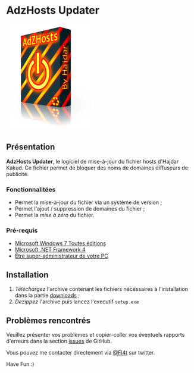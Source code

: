 # AdzHosts Updater

![AdzHosts Updater icon](https://github.com/Fl4t/AdzHosts/raw/master/files/adzLogo.png)

## Présentation

**AdzHosts Updater**, le logiciel de mise-à-jour du fichier hosts d'Hajdar Kakud. Ce fichier permet de bloquer des noms de domaines diffuseurs de publicité.

### Fonctionnalitées

* Permet la mise-à-jour du fichier via un système de version ;
* Permet l'ajout / suppression de domaines du fichier ;
* Permet la *mise à zéro* du fichier.

### Pré-requis

* [Microsoft Windows 7 Toutes éditions](http://windows.microsoft.com/en-US/windows7/products/home)
* [Microsoft .NET Framework 4](https://www.microsoft.com/en-us/download/details.aspx?id=17851)
* [Être super-administrateur de votre PC]('http://windows7tips.free.fr/dotclear/index.php?post/2011/04/Windows-7-%3A-activer-le-super-administrateur-(root)')

## Installation

1. *Téléchargez* l'archive contenant les fichiers nécéssaires à l'installation dans la partie [downloads](https://github.com/Fl4t/AdzHosts/downloads) ;
2. *Dezippez* l'archive puis lancez l'executif `setup.exe`

## Problèmes rencontrés

Veuillez présenter vos problèmes et copier-coller vos éventuels rapports d'erreurs dans la section [issues](https://github.com/Fl4t/AdzHosts/issues) de GitHub.

Vous pouvez me contacter directement via [@Fl4t](https://twitter.com/#!/Fl4t) sur twitter.

Have Fun :)
